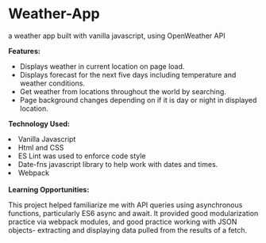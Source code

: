 # Weather-App

a weather app built with vanilla javascript, using OpenWeather API

<strong> Features:</strong>

<ul>
  <li>Displays weather in current location on page load.</li>
  <li>Displays forecast for the next five days including temperature and weather conditions.</li>
  <li>Get weather from locations throughout the world by searching.</li>
  <li>Page background changes depending on if it is day or night in displayed location.</li>
</ul>

<strong> Technology Used:</strong>

<li>Vanilla Javascript</li>
<li>Html and CSS</li>
<li>ES Lint was used to enforce code style</li>
<li>Date-fns javascript library to help work with dates and times.</li>
<li>Webpack</li>
<br>
<strong> Learning Opportunities:</strong>

<p>
  This project helped familiarize me with API queries using asynchronous functions, particularly ES6 async and await. It provided good modularization practice via webpack modules, and good practice working with JSON objects- extracting and displaying data pulled from the results of a fetch. 
</p>
